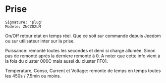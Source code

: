 # Prise

    Signature: 'plug'
    Modele: ZNCZ02LM

On/Off retour etat en temps réel. Que ce soit sur commande depuis Jeedom ou sur utilisateur inter sur la prise.

Puissance: remonté toutes les secondes et demi si charge allumée. Sinon pas de remonté après la derniere remonté à 0.
A noter que cette info vient à la fois du cluster 000C mais aussi du cluster FF01.

Temperature, Conso, Current et Voltage: remonte de temps en temps toutes les 450s / 7.5min ou moins.

```

```
